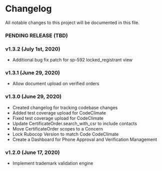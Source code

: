 # Changelog
All notable changes to this project will be documented in this file.

### PENDING RELEASE (TBD)

### v1.3.2 (July 1st, 2020)
- Additional bug fix patch for sp-592 locked_registrant view
### v1.3.1 (June 29, 2020)

- Allow document upload on verified orders

### v1.3.0 (June 29, 2020)

- Created changelog for tracking codebase changes
- Added test coverage upload for CodeClimate
- Fixed test coverage upload for CodeClimate
- Update CertificateOrder.search_with_csr to include contacts
- Move CertificateOrder scopes to a Concern
- Lock Rubocop Version to match Code CodeClimate
- Create a Dashboard for Phone Approval and Verification Management

### v1.2.0 (June 17, 2020)

- Implement trademark validation engine
